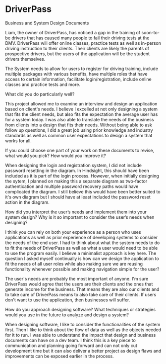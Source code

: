 # DriverPass
Business and System Design Documents

Liam, the owner of DriverPass, has noticed a gap in the training of soon-to-be drivers that has caused many people to fail their driving tests at the DMV. DriverPass will offer online classes, practice tests as well as in-person driving instruction to their clients. Their clients are likely the parents of prospective drivers, but the users of the application will be the student drivers themselves. 

The System needs to allow for users to register for driving training, include multiple packages with various benefits, have multiple roles that have access to certain information, facilitate login/registration, include online classes and practice tests and more. 

What did you do particularly well?

This project allowed me to examine an interview and design an application based on client's needs. I believe I excelled at not only designing a system that fits the client needs, but also fits the expectation the average user has for a system today. I was also able to translate the needs of the business from clients into a design that fits their needs. Without being able to ask follow up questions, I did a great job using prior knowledge and industry standards as well as common user expectations to design a system that works for all. 

If you could choose one part of your work on these documents to revise, what would you pick? How would you improve it?

When designing the login and registration system, I did not include password resetting in the diagram. In Hindsight, this should have been included as it is part of the login process. However, when initially designing the sytem, I planned on making this a separate diagram as two-factor authentication and multiple password recovery paths would have complicated the diagram. I still believe this would have been better suited to it's own diagram but I should have at least included the password reset action in the diagram. 

How did you interpret the user’s needs and implement them into your system design? Why is it so important to consider the user’s needs when designing?

I think you can rely on both your experience as a person who uses applications as well as prior experience of developing systems to consider the needs of the end user. I had to think about what the system needs to do to fit the needs of DriverPass as well as what a user would need to be able to use the program easily. I believe a minimalist approach is key here. The question I asked myself continually is how can we design the application to fit the needs of all user roles while also making sure we are reusing functionality whenever possible and making navigation simple for the user? 

The user's needs are probably the most important of anyone. I'm sure DriverPass would agree that the users are their clients and the ones that generate income for the business. That means they are also our clients and to take care of DriverPass means to also take care of their clients. If users don't want to use the application, then businesses will suffer. 

How do you approach designing software? What techniques or strategies would you use in the future to analyze and design a system?

When designing software, I like to consider the functionalities of the system first. Then I like to think about the flow of data as well as the objects needed for it to run. I was able to understand the impact that design and business documents can have on a dev team. I think this is a key piece to communication and planning going forward and can not only cut development time but it can also deliver a better project as design flaws and improvements can be exposed earlier in the process. 
